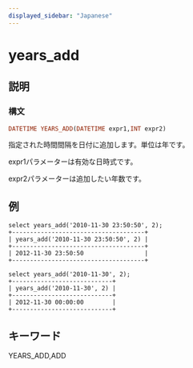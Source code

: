 ```yaml
---
displayed_sidebar: "Japanese"
---
```


# years_add

## 説明

### 構文

```Haskell
DATETIME YEARS_ADD(DATETIME expr1,INT expr2)
```

指定された時間間隔を日付に追加します。単位は年です。

expr1パラメーターは有効な日時式です。

expr2パラメーターは追加したい年数です。

## 例

```Plain Text
select years_add('2010-11-30 23:50:50', 2);
+-------------------------------------+
| years_add('2010-11-30 23:50:50', 2) |
+-------------------------------------+
| 2012-11-30 23:50:50                 |
+-------------------------------------+

select years_add('2010-11-30', 2);
+----------------------------+
| years_add('2010-11-30', 2) |
+----------------------------+
| 2012-11-30 00:00:00        |
+----------------------------+
```

## キーワード

YEARS_ADD,ADD